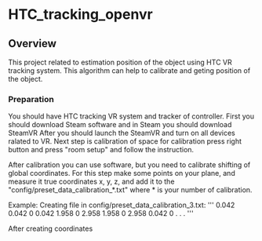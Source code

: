 # HTC_tracking_openvr

## Overview

This project related to estimation position of the object using HTC VR tracking system.
This algorithm can help to calibrate and geting position of the object.

### Preparation

You should have HTC tracking VR system and tracker of controller.
First you should download Steam software and in Steam you should download SteamVR
After you should launch the SteamVR and turn on all devices ralated to VR.
Next step is calibration of space for calibration press right button and press "room setup" and follow the instruction.

After calibration you can use software, but you need to calibrate shifting of global coordinates. 
For this step make some points on your plane, and measure it true coordinates x, y, z, and add it to the "config/preset_data_calibration_*.txt" where * is your number of calibration.

Example: 
Creating file in config/preset_data_calibration_3.txt:
'''
0.042 0.042 0
0.042 1.958 0
2.958 1.958 0
2.958 0.042 0
.
.
.
'''

After creating coordinates
